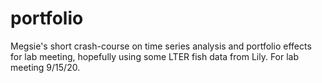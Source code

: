 # portfolio

Megsie's short crash-course on time series analysis and portfolio effects for lab meeting, hopefully using some LTER fish data from Lily. For lab meeting 9/15/20. 

